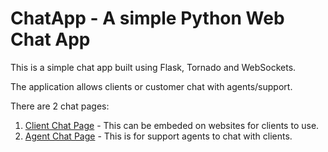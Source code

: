 ChatApp - A simple Python Web Chat App
======================================

This is a simple chat app built using Flask, Tornado and WebSockets.


The application allows clients or customer chat with agents/support.

There are 2 chat pages:

1. [Client Chat Page](http://simple-python-chat-app.herokuapp.com/chat/) - This can be embeded on websites for clients to use.
2. [Agent Chat Page](http://simple-python-chat-app.herokuapp.com/chat/agent) - This is for support agents to chat with clients.